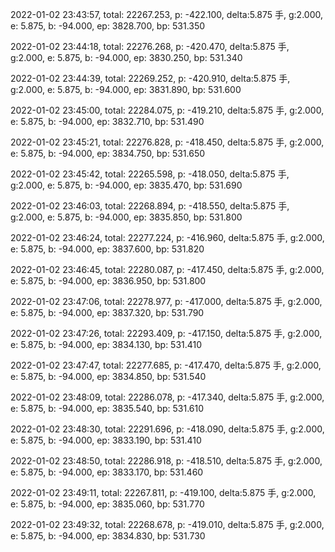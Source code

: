 2022-01-02 23:43:57, total: 22267.253, p: -422.100, delta:5.875 手, g:2.000, e: 5.875, b: -94.000, ep: 3828.700, bp: 531.350

2022-01-02 23:44:18, total: 22276.268, p: -420.470, delta:5.875 手, g:2.000, e: 5.875, b: -94.000, ep: 3830.250, bp: 531.340

2022-01-02 23:44:39, total: 22269.252, p: -420.910, delta:5.875 手, g:2.000, e: 5.875, b: -94.000, ep: 3831.890, bp: 531.600

2022-01-02 23:45:00, total: 22284.075, p: -419.210, delta:5.875 手, g:2.000, e: 5.875, b: -94.000, ep: 3832.710, bp: 531.490

2022-01-02 23:45:21, total: 22276.828, p: -418.450, delta:5.875 手, g:2.000, e: 5.875, b: -94.000, ep: 3834.750, bp: 531.650

2022-01-02 23:45:42, total: 22265.598, p: -418.050, delta:5.875 手, g:2.000, e: 5.875, b: -94.000, ep: 3835.470, bp: 531.690

2022-01-02 23:46:03, total: 22268.894, p: -418.550, delta:5.875 手, g:2.000, e: 5.875, b: -94.000, ep: 3835.850, bp: 531.800

2022-01-02 23:46:24, total: 22277.224, p: -416.960, delta:5.875 手, g:2.000, e: 5.875, b: -94.000, ep: 3837.600, bp: 531.820

2022-01-02 23:46:45, total: 22280.087, p: -417.450, delta:5.875 手, g:2.000, e: 5.875, b: -94.000, ep: 3836.950, bp: 531.800

2022-01-02 23:47:06, total: 22278.977, p: -417.000, delta:5.875 手, g:2.000, e: 5.875, b: -94.000, ep: 3837.320, bp: 531.790

2022-01-02 23:47:26, total: 22293.409, p: -417.150, delta:5.875 手, g:2.000, e: 5.875, b: -94.000, ep: 3834.130, bp: 531.410

2022-01-02 23:47:47, total: 22277.685, p: -417.470, delta:5.875 手, g:2.000, e: 5.875, b: -94.000, ep: 3834.850, bp: 531.540

2022-01-02 23:48:09, total: 22286.078, p: -417.340, delta:5.875 手, g:2.000, e: 5.875, b: -94.000, ep: 3835.540, bp: 531.610

2022-01-02 23:48:30, total: 22291.696, p: -418.090, delta:5.875 手, g:2.000, e: 5.875, b: -94.000, ep: 3833.190, bp: 531.410

2022-01-02 23:48:50, total: 22286.918, p: -418.510, delta:5.875 手, g:2.000, e: 5.875, b: -94.000, ep: 3833.170, bp: 531.460

2022-01-02 23:49:11, total: 22267.811, p: -419.100, delta:5.875 手, g:2.000, e: 5.875, b: -94.000, ep: 3835.060, bp: 531.770

2022-01-02 23:49:32, total: 22268.678, p: -419.010, delta:5.875 手, g:2.000, e: 5.875, b: -94.000, ep: 3834.830, bp: 531.730